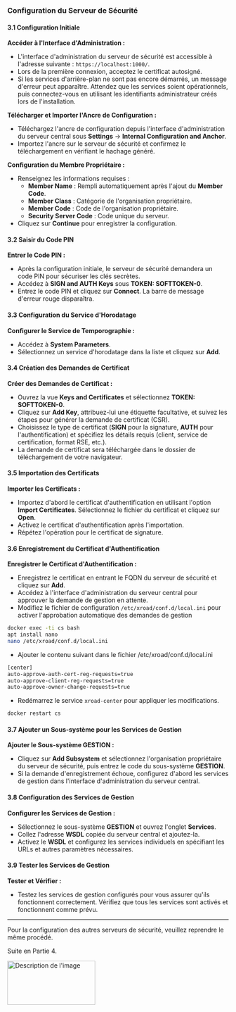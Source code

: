 ### Configuration du Serveur de Sécurité

#### 3.1 Configuration Initiale

**Accéder à l'Interface d'Administration :**
- L'interface d'administration du serveur de sécurité est accessible à l'adresse suivante : `https://localhost:1000/`.
- Lors de la première connexion, acceptez le certificat autosigné.
- Si les services d'arrière-plan ne sont pas encore démarrés, un message d'erreur peut apparaître. Attendez que les services soient opérationnels, puis connectez-vous en utilisant les identifiants administrateur créés lors de l'installation.

**Télécharger et Importer l'Ancre de Configuration :**
- Téléchargez l'ancre de configuration depuis l'interface d'administration du serveur central sous **Settings** -> **Internal Configuration and Anchor**.
- Importez l'ancre sur le serveur de sécurité et confirmez le téléchargement en vérifiant le hachage généré.

**Configuration du Membre Propriétaire :**
- Renseignez les informations requises :
  - **Member Name** : Rempli automatiquement après l'ajout du **Member Code**.
  - **Member Class** : Catégorie de l'organisation propriétaire.
  - **Member Code** : Code de l'organisation propriétaire.
  - **Security Server Code** : Code unique du serveur.
- Cliquez sur **Continue** pour enregistrer la configuration.

#### 3.2 Saisir du Code PIN

**Entrer le Code PIN :**
- Après la configuration initiale, le serveur de sécurité demandera un code PIN pour sécuriser les clés secrètes.
- Accédez à **SIGN and AUTH Keys** sous **TOKEN: SOFTTOKEN-0**.
- Entrez le code PIN et cliquez sur **Connect**. La barre de message d'erreur rouge disparaîtra.

#### 3.3 Configuration du Service d'Horodatage

**Configurer le Service de Temporographie :**
- Accédez à **System Parameters**.
- Sélectionnez un service d'horodatage dans la liste et cliquez sur **Add**.

#### 3.4 Création des Demandes de Certificat

**Créer des Demandes de Certificat :**
- Ouvrez la vue **Keys and Certificates** et sélectionnez **TOKEN: SOFTTOKEN-0**.
- Cliquez sur **Add Key**, attribuez-lui une étiquette facultative, et suivez les étapes pour générer la demande de certificat (CSR).
- Choisissez le type de certificat (**SIGN** pour la signature, **AUTH** pour l'authentification) et spécifiez les détails requis (client, service de certification, format RSE, etc.).
- La demande de certificat sera téléchargée dans le dossier de téléchargement de votre navigateur.

#### 3.5 Importation des Certificats

**Importer les Certificats :**
- Importez d'abord le certificat d'authentification en utilisant l'option **Import Certificates**. Sélectionnez le fichier du certificat et cliquez sur **Open**.
- Activez le certificat d'authentification après l'importation.
- Répétez l'opération pour le certificat de signature.

#### 3.6 Enregistrement du Certificat d'Authentification

**Enregistrer le Certificat d'Authentification :**
- Enregistrez le certificat en entrant le FQDN du serveur de sécurité et cliquez sur **Add**.
- Accédez à l'interface d'administration du serveur central pour approuver la demande de gestion en attente.
- Modifiez le fichier de configuration `/etc/xroad/conf.d/local.ini` pour activer l'approbation automatique des demandes de gestion 

```bash
docker exec -ti cs bash
apt install nano 
nano /etc/xroad/conf.d/local.ini
```
- Ajouter le contenu suivant dans le fichier /etc/xroad/conf.d/local.ini

```bash
[center]
auto-approve-auth-cert-reg-requests=true
auto-approve-client-reg-requests=true
auto-approve-owner-change-requests=true
```
- Redémarrez le service `xroad-center` pour appliquer les modifications.

```bash
docker restart cs 
```

#### 3.7 Ajouter un Sous-système pour les Services de Gestion

**Ajouter le Sous-système GESTION :**
- Cliquez sur **Add Subsystem** et sélectionnez l'organisation propriétaire du serveur de sécurité, puis entrez le code du sous-système **GESTION**.
- Si la demande d'enregistrement échoue, configurez d'abord les services de gestion dans l'interface d'administration du serveur central.

#### 3.8 Configuration des Services de Gestion

**Configurer les Services de Gestion :**
- Sélectionnez le sous-système **GESTION** et ouvrez l'onglet **Services**.
- Collez l'adresse **WSDL** copiée du serveur central et ajoutez-la.
- Activez le **WSDL** et configurez les services individuels en spécifiant les URLs et autres paramètres nécessaires.

#### 3.9 Tester les Services de Gestion

**Tester et Vérifier :**
- Testez les services de gestion configurés pour vous assurer qu'ils fonctionnent correctement. Vérifiez que tous les services sont activés et fonctionnent comme prévu.


___
Pour la configuration des autres serveurs de sécurité, veuillez reprendre le même procédé. 


Suite en Partie 4.

<img src="chemin/vers/image.png" alt="Description de l'image" width="200" height="100">
